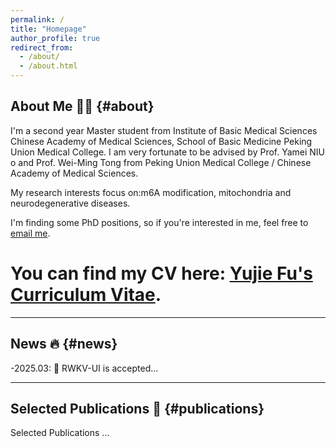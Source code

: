 ```yaml
---
permalink: /
title: "Homepage"
author_profile: true
redirect_from: 
  - /about/
  - /about.html
---
```


## About Me 🧑‍🎓 {#about}
I'm a second year Master student from Institute of Basic Medical Sciences Chinese Academy of Medical Sciences, School of Basic Medicine Peking Union Medical College. I am very fortunate to be advised by Prof. Yamei NIU o and Prof. Wei-Ming Tong from Peking Union Medical College / Chinese Academy of Medical Sciences.
    
My research interests focus on:m6A modification, mitochondria and neurodegenerative diseases. 

I'm finding some PhD positions, so if you're interested in me, feel free to [email me](mailto:fyjjade5525@gmail.com).

# You can find my CV here: [Yujie Fu's Curriculum Vitae](../assets/Curriculum_Vitae.pdf).

---

## News 🔥 {#news}
-2025.03: 🎉 RWKV-UI is accepted...</li>

---

## Selected Publications 📄 {#publications}
Selected Publications
  ...




